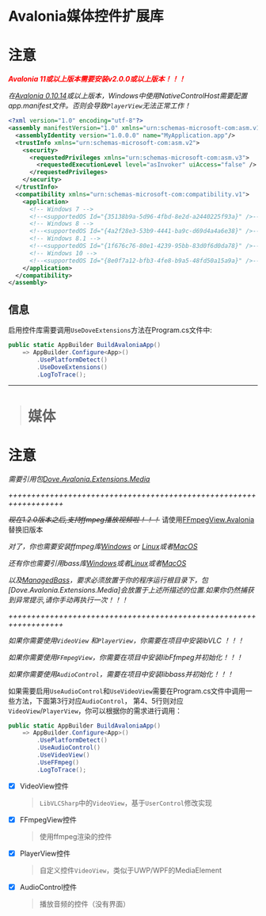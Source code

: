 # Avalonia媒体控件扩展库

# 注意
**<span style="color:red;">_Avalonia 11或以上版本需要安装v2.0.0或以上版本！！！_</span>**

_在[Avalonia 0.10.14](https://www.nuget.org/packages/Avalonia/)或以上版本，Windows中使用NativeControlHost需要配置app.manifest文件。否则会导致`PlayerView`无法正常工作！_
```xml
<?xml version="1.0" encoding="utf-8"?>
<assembly manifestVersion="1.0" xmlns="urn:schemas-microsoft-com:asm.v1">
  <assemblyIdentity version="1.0.0.0" name="MyApplication.app"/>
  <trustInfo xmlns="urn:schemas-microsoft-com:asm.v2">
    <security>
      <requestedPrivileges xmlns="urn:schemas-microsoft-com:asm.v3">
        <requestedExecutionLevel level="asInvoker" uiAccess="false" />
      </requestedPrivileges>
    </security>
  </trustInfo>
  <compatibility xmlns="urn:schemas-microsoft-com:compatibility.v1">
    <application>
      <!-- Windows 7 -->
      <!--<supportedOS Id="{35138b9a-5d96-4fbd-8e2d-a2440225f93a}" />-->
      <!-- Windows 8 -->
      <!--<supportedOS Id="{4a2f28e3-53b9-4441-ba9c-d69d4a4a6e38}" />-->
      <!-- Windows 8.1 -->
      <!--<supportedOS Id="{1f676c76-80e1-4239-95bb-83d0f6d0da78}" />-->
      <!-- Windows 10 -->
      <!--<supportedOS Id="{8e0f7a12-bfb3-4fe8-b9a5-48fd50a15a9a}" />-->
    </application>
  </compatibility>
</assembly>
```

## 信息

启用控件库需要调用`UseDoveExtensions`方法在Program.cs文件中:

```csharp
public static AppBuilder BuildAvaloniaApp()
    => AppBuilder.Configure<App>()
        .UsePlatformDetect()
        .UseDoveExtensions()
        .LogToTrace();
```

---

> # 媒体

# 注意
_需要引用包[Dove.Avalonia.Extensions.Media](https://www.nuget.org/packages/Dove.Avalonia.Extensions.Media/)_

_++++++++++++++++++++++++++++++++++++++++++++++++++++++++++++++++++_

~~_现在1.2.0版本之后,支持ffmpeg播放视频啦！！！_~~
请使用[FFmpegView.Avalonia](https://www.nuget.org/packages/FFmpegView.Avalonia) 替换旧版本

_对了，你也需要安装ffmpeg库[Windows](https://www.nuget.org/packages/Dove.FFmpeg.Windows) or [Linux](https://www.nuget.org/packages/Dove.FFmpeg.Linux)或者[MacOS](https://www.nuget.org/packages/Dove.FFmpeg.OSX)_

_还有你也需要引用bass库[Windows](https://www.nuget.org/packages/Dove.Bass.Windows)或者[Linux](https://www.nuget.org/packages/Dove.Bass.Linux)或者[MacOS](https://www.nuget.org/packages/Dove.Bass.OSX)_

_以及[ManagedBass](https://github.com/ManagedBass/ManagedBass)，要求必须放置于你的程序运行根目录下，包[Dove.Avalonia.Extensions.Media]会放置于上述所描述的位置.如果你仍然捕获到异常提示,请你手动再执行一次！！！_

_++++++++++++++++++++++++++++++++++++++++++++++++++++++++++++++++++_

_如果你需要使用`VideoView` 和`PlayerView`，你需要在项目中安装ibVLC ！！！_

_如果你需要使用`FFmpegView`，你需要在项目中安装libFfmpeg并初始化！！！_

_如果你需要使用`AudioControl`，需要在项目中安装libbass并初始化！！！_

如果需要启用`UseAudioControl`和`UseVideoView`需要在Program.cs文件中调用一些方法，下面第3行对应`AudioControl`，
第4、5行则对应`VideoView`/`PlayerView`，你可以根据你的需求进行调用：

```csharp
public static AppBuilder BuildAvaloniaApp()
    => AppBuilder.Configure<App>()
        .UsePlatformDetect()
        .UseAudioControl()
        .UseVideoView()
        .UseFFmpeg()
        .LogToTrace();
```

- [x] VideoView控件
  > `LibVLCSharp`中的`VideoView`，基于`UserControl`修改实现

- [x] FFmpegView控件
  > 使用ffmpeg渲染的控件

- [x] PlayerView控件
  > 自定义控件`VideoView`，类似于UWP/WPF的MediaElement

- [x] AudioControl控件
  > 播放音频的控件（没有界面）